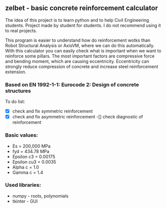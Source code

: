 ## zelbet - basic concrete reinforcement calculator
The idea of this project is to learn python and to help Civil Engineering students.
Project made by student for students. I do not recommend using it to real projects.

This program is easier to understand how do reinforcement wotks than Robot Structural Analysis or AxisVM, where we can do this automatically.
With this calculator you can easily check what is important when we want to reinforce some pillars. The most important factors are compressive force and bending moment, which are causing eccentricity. Eccentricity can strongly reduce compression of concrete and increase steel reinforcement extension.

### Based on EN 1992-1-1: Eurocode 2: Design of concrete structures

To do list:
-[x] check and fix symmetric reinforcement
-[x] check and fix asymmetric reinforcement
-[] check diagnostic of reinforcement

### Basic values:
- Es = 200,000 MPa
- fyd = 434.78 MPa
- Epsilon c3 = 0.00175
- Epsilon cu3 = 0.0035
- Alpha c = 1.0
- Gamma c = 1.4

### Used libraries:
- numpy - roots, polynomials
- tkinter - GUI
